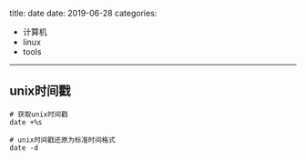 title: date
date: 2019-06-28
categories:
- 计算机
- linux
- tools




---



## unix时间戳

```
# 获取unix时间戳
date +%s

# unix时间戳还原为标准时间格式
date -d 
```